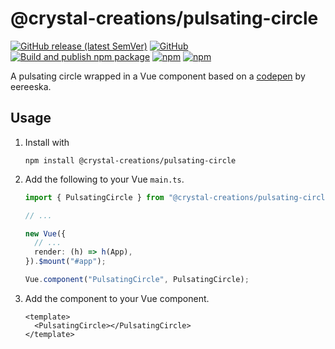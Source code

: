 # @crystal-creations/pulsating-circle
[![GitHub release (latest SemVer)](https://img.shields.io/github/v/release/Crystal-Creations-GbR/pulsating-circle?sort=semver)](https://github.com/Crystal-Creations-GbR/pulsating-circle/releases) [![GitHub](https://img.shields.io/github/license/Crystal-Creations-GbR/pulsating-circle)](LICENSE) [![Build and publish npm package](https://github.com/Crystal-Creations-GbR/pulsating-circle/actions/workflows/publish.yml/badge.svg)](https://github.com/Crystal-Creations-GbR/pulsating-circle/actions/workflows/publish.yml) [![npm](https://img.shields.io/npm/v/@crystal-creations/pulsating-circle)](https://www.npmjs.com/package/@crystal-creations/pulsating-circle) [![npm](https://img.shields.io/npm/dw/@crystal-creations/pulsating-circle)](https://www.npmjs.com/package/@crystal-creations/pulsating-circle)

A pulsating circle wrapped in a Vue component based on a [codepen](https://codepen.io/eereeska/pen/gOPdBZg) by eereeska.

## Usage
1. Install with

   `npm install @crystal-creations/pulsating-circle`

2. Add the following to your Vue `main.ts`.
    ```ts
    import { PulsatingCircle } from "@crystal-creations/pulsating-circle";
    
    // ...
    
    new Vue({
      // ...
      render: (h) => h(App),
    }).$mount("#app");
    
    Vue.component("PulsatingCircle", PulsatingCircle);
    ```

3. Add the component to your Vue component.
    ```vue
    <template>
      <PulsatingCircle></PulsatingCircle>
    </template>
    ```
